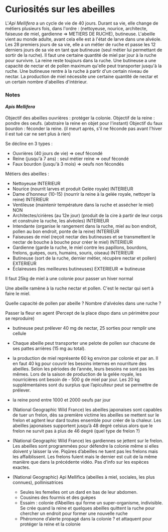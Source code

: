 # Curiosités sur les abeilles

L'_Api Mellifera_ a un cycle de vie de 40 jours. Durant sa vie, elle change de métiers plusieurs fois, dans l'ordre : (nettoyeuse, nourice, architecte, faiseuse de miel, gardienne => METIERS DE RUCHE), butineuse.
L'abeille vient au monde adulte, avant cela elle est à l'état de larve dans une alvéole.
Les 28 premiers jours de sa vie, elle a un métier de ruche et passe les 12 derniers jours de sa vie en tant que butineuse (seul métier lui permettant de sortir de la ruche).
Il faut une certaine quantité de miel par jour à la ruche pour survivre.
La reine reste toujours dans la ruche. Une butineuse a une capacité de nectar et de pollen maximum qu'elle peut transporter jusqu'à la ruche.
Une butineuse rentre à la ruche à partir d'un certain niveau de nectar.
La production de miel nécessite une certaine quantité de nectar et un certain nombre d'abeilles d'intérieur.

### Notes

#### _Apis Mellifera_

Objectif des abeilles ouvrières : protéger la colonie.
Objectif de la reine : pondre des oeufs. (abstraire la reine en objet pour l'instant)
Objectif du faux bourdon : féconder la reine. (il meurt après, s'il ne féconde pas avant l'hiver il est tué car ne sert plus à rien)

Se décline en 3 types :

- Ouvrières (40 jours de vie) => oeuf fécondé
- Reine (jusqu'à 7 ans) : seul métier reine => oeuf fécondé
- Faux bourdon (jusqu'à 3 mois) => oeufs non fécondés

Métiers des abeilles :

- Nettoyeuse INTERIEUR
- Nourice (nourrit larves et produit Gelée royale) INTERIEUR
- Dame d'honneur (10-15) (nourrir la reine à la gelée royale, nettoyer la reine) INTERIEUR
- Ventileuse (maintenir température dans la ruche et assécher le miel) NON
- Architectes/cirières (au 12e jour) (produit de la cire à partir de leur corps et construire la ruche, les alvéoles) INTERIEUR
- Intendante (organise le rangement dans la ruche, miel au bon endroit, pollen au bon endroit, ponte de la reine) INTERIEUR
- Faiseuses de miel (reçoit nectar des butineuses et se transmettent le nectar de bouche à bouche pour créer le miel) INTERIEUR
- Gardienne (garde la ruche, le miel contre les papillons, bourdons, frelons, guèpes, ours, humains, souris, oiseau) INTERIEUR
- Butineuse (sort de la ruche, dernier métier, récupère nectar et pollen) EXTERIEUR
- Éclaireuses (les meilleures butineuses) EXTERIEUR => butineuse

Il faut 25kg de miel à une colonie pour passer un hiver normal

Une abeille ramène à la ruche nectar et pollen. C'est le nectar qui sert à faire le miel.

Quelle capacité de pollen par abeille ?
Nombre d'alvéoles dans une ruche ?

Passer la fleur en agent (Percept de la place dispo dans un périmètre pour se reproduire)

- butineuse peut prélever 40 mg de nectar, 25 sorties pour remplir une cellule
- Chaque abeille peut transporter une pelote de pollen sur chacune de ses pattes arrières (15 mg au total).
- la production de miel représente 60 kg environ par colonie et par an. Il en faut 40 kg pour couvrir les besoins internes en nourriture des abeilles. Selon les périodes de l’année, leurs besoins ne sont pas les mêmes. Lors de la saison de production de la gelée royale, les nourricières ont besoin de - 500 g de miel par jour. Les 20 kg supplémentaires sont du surplus que l’apiculteur peut se permettre de prélever.
- la reine pond entre 1000 et 2000 oeufs par jour

- (National Geographic Wild France) les abeilles japonaises sont capables de tuer un frelon, dès sa première victime les abeilles se mettent sur le frelon et agitent leur dard toutes ensemble pour créer de la chaleur. Les abeilles japonaises supportent jusqu’à 48 degré celsius alors que le frelon ne survit pas à plus de 46 degré (quel type de frelon ?)
- (National Geographic Wild France) les gardiennes se jettent sur le frelon. Les abeilles sont programmées pour défendre la colonie même si elles doivent y laisser la vie. Piqûres d’abeilles ne tuent pas les frelons mais les affaiblissent. Les frelons fuient mais le dernier est cuit de la même manière que dans la précédente vidéo. Pas d’info sur les espèces exactes.

- (National Geographic) Api Mellifica (abeilles à miel, sociales, les plus connues), pollinisatrices
  - Seules les femelles ont un dard en bas de leur abdomen.
  - Cousines des fourmis et des guèpes
  - Essaim : colonie d’Abeilles qui forme un super-organisme, indivisible. Se crée quand la reine et quelques abeilles quittent la ruche pour chercher un endroit pour former une nouvelle ruche
  - Phéromone d’alerte propagé dans la colonie ? et attaquent pour protéger la reine et la colonie
